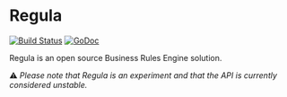 # Regula

[![Build Status](https://travis-ci.org/heetch/regula.svg?branch=master)](https://travis-ci.org/heetch/regula)
[![GoDoc](https://godoc.org/github.com/heetch/regula?status.svg)](https://godoc.org/github.com/heetch/regula)

Regula is an open source Business Rules Engine solution.

:warning: *Please note that Regula is an experiment and that the API is currently considered unstable.*

